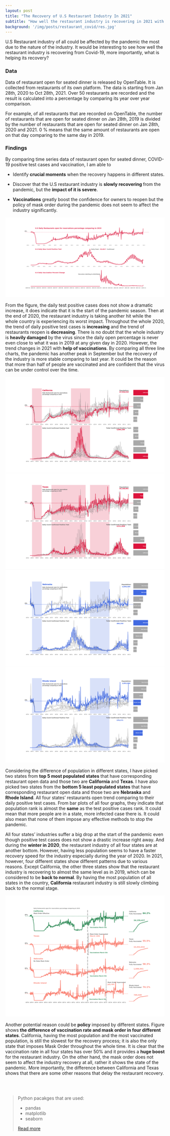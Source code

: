 ```yaml
---
layout: post
title: "The Recovery of U.S Restaurant Industry In 2021"
subtitle: "How well the restaurant industry is recovering in 2021 with the impact of COVID-19?"
background: '/img/posts/restaurant_covid/res.jpg'
---
```

U.S Restaurant industry of all could be affected by the pandemic the most due to the nature of the industry. It would be interesting to see how well the restaurant industry is recovering from Covid-19, more importantly, what is helping its recovery?


### **Data**

Data of restaurant open for seated dinner is released by OpenTable. It is collected from restaurants of its own platform. The data is starting from Jan 28th, 2020 to  Oct 28th, 2021. Over 50 restaurants are recorded and the result is calculated into a percentage by comparing its year over year comparison. 

For example, of all restaurants that are recorded on OpenTable, the number of restaurants that are open for seated dinner on Jan 28th, 2019 is divided by the number of restaurants that are open for seated dinner on Jan 28th, 2020 and 2021. 0 % means that the same amount of restaurants are open on that day comparing to the same day in 2019. 

### **Findings**

By comparing time series data of restaurant open for seated dinner, COVID-19 positive test cases and vaccination, I am
able to 
- Identify <strong class="covid">crucial moments</strong> when the recovery happens in different states.

- Discover that the U.S restaurant industry is <strong class="covid">slowly recovering </strong> from the pandemic, but the <strong class="covid"> impact of it is severe</strong>. 

- <strong class="covid">Vaccinations</strong> greatly boost the confidence for owners to reopen but the policy of mask order during the pandemic does not seem to affect the industry significantly.

![U.S restaurant industy in recovery overivew](/img/posts/restaurant_covid/fig_1.png "U.S restaurant overview")

From the figure, the daily test positive cases does not show a dramatic increase, it does indicate that it is the start of the pandemic season. Then at the end of 2020, the restaurant industry is taking another hit while the whole country is experiencing its worst impact. Throughout the whole 2020, the trend of daily positive test cases is <strong class="covid">increasing</strong> and the trend of restaurants reopen is <strong class="uber">decreasing</strong>. There is no doubt that the whole industry is <strong class="covid">heavily damaged</strong> by the virus since the daily open percentage is never even close to what it was in 2019 at any given day in 2020. However, the trend changes in 2021 with <strong class="covid">help of vaccinations</strong>. By comparing all three line charts, the pandemic has another peak in September but the recovery of the industry is more stable comparing to last year. It could be the reason that more than half of people are vaccinated and are confident that the virus can be under control over the time. 

![California](/img/posts/restaurant_covid/fig_2.png "California")
![Texas](/img/posts/restaurant_covid/fig_3.png "Texas")
![Nebraska](/img/posts/restaurant_covid/fig_4.png "Nebraska")
![Rhode Island](/img/posts/restaurant_covid/fig_5.png "Rhode Island")

Considering the difference of population in different states, I have picked two states from <strong class="covid">top 5 most populated states</strong> that have corresponding restaurant open data and those two are <strong class="covid">California</strong> and <strong class="covid">Texas</strong>. I have also picked two states from the <strong class="uber">bottom 5 least populated states</strong> that have corresponding restaurant open data and those two are <strong class="uber">Nebraska</strong> and <strong class="uber">Rhode Island</strong>. All four states’ restaurants open trend comparing to their daily positive test cases. From bar plots of all four graphs, they indicate that population rank is almost the <strong class="covid">same</strong> as the test positive cases rank. It could mean that more people are in a state, more infected case there is. It could also mean that none of them impose any effective methods to stop the pandemic. 

All four states’ industries suffer a big drop at the start of the pandemic even though positive test cases does not show a drastic increase right away. And during the <strong class="covid">winter in 2020</strong>, the restaurant industry of all four states are at another bottom. However, having less population seems to have a faster recovery speed for the industry especially during the year of 2020. In 2021, however, four different states show different patterns due to various reasons.  Except California, the other three states show that the restaurant industry is recovering to almost the same level as in 2019, which can be considered to be <strong class="covid">back to normal</strong>. By having the most population of all  states in the country, <strong class="covid">California</strong> restaurant industry is still slowly climbing back to the normal stage.

![The mask order](/img/posts/restaurant_covid/fig_6.png "The mask order")

Another potential reason could be <strong class="policy">policy</strong> imposed by different states. Figure shows<strong class="covid"> the difference of vaccination rate and mask order in four different states</strong>. California, having the most population and the most vaccinated population, is still the slowest for the recovery process; it is also the only state that imposes Mask Order throughout the whole time. It is clear that the vaccination rate in all four states has over 50% and it provides a <strong class="covid"> huge boost</strong> for the restaurant industry. On the other hand, the mask order does not seem to affect the industry recovery at all, rather it shows the state of the pandemic. More importantly, the difference between California and Texas shows that there are some other reasons that delay the restaurant recovery. 

 <br/><br/>

> Python pacakges that are used:
> - pandas
> - matplotlib
> - seaborn
> 
> <a href="/pdf/project_python_code.pdf" target="_blank">Read more</a>



